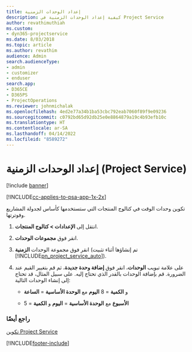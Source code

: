 ```yaml
---
title: إعداد الوحدات الزمنية
description: كيفية إعداد الوحدات الزمنية في Project Service
author: revathimuthiah
ms.custom:
- dyn365-projectservice
ms.date: 8/03/2018
ms.topic: article
ms.author: revathim
audience: Admin
search.audienceType:
- admin
- customizer
- enduser
search.app:
- D365CE
- D365PS
- ProjectOperations
ms.reviewer: johnmichalak
ms.openlocfilehash: 4ed2e77a34b1ba53cbc792eab7060f89f9e09236
ms.sourcegitcommit: c0792bd65d92db25e0e8864879a19c4b93efb10c
ms.translationtype: HT
ms.contentlocale: ar-SA
ms.lasthandoff: 04/14/2022
ms.locfileid: "8589272"
---
```

# <a name="set-up-time-units-project-service"></a>إعداد الوحدات الزمنية (Project Service)

[!include [banner](../includes/psa-now-project-operations.md)]

[!INCLUDE[cc-applies-to-psa-app-1x-2x](../includes/cc-applies-to-psa-app-1x-2x.md)]

تكوين وحدات الوقت في كتالوج المنتجات التي ستستخدمها كأساس لجدولة المشاريع وفوترتها.  
  
1. انتقل إلى **الإعدادات > كتالوج المنتجات**.  
  
2. انقر فوق **مجموعات الوحدات**.  
  
3. انقر فوق مجموعة الوحدات **الزمنية** (تم إنشاؤها أثناء تثبيت [!INCLUDE[pn_project_service_auto](../includes/pn-project-service-auto.md)]).  
  
4. على علامة تبويب **الوحدات**، انقر فوق **إضافة وحدة جديدة**، ثم قم بتغيير القيم عند الضرورة. قم بإضافة الوحدات بالقدر الذي تحتاج إليه. على سبيل المثال، قد تحتاج إلى إنشاء الوحدات التالية:  
  
   - **اليوم** مع **الوحدة الأساسية** = **الساعة‏‎** و **الكمية** = 8  
  
   - **الأسبوع** مع **الوحدة الأساسية** = **اليوم** و **الكمية** = 5  
  
### <a name="see-also"></a>راجع أيضًا  
 [تكوين Project Service](../psa/configure.md)


[!INCLUDE[footer-include](../includes/footer-banner.md)]
